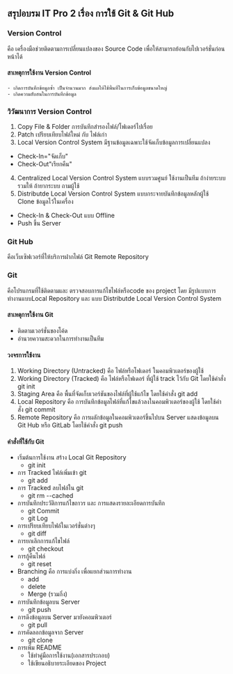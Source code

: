 ## สรุปอบรม IT Pro 2 เรื่อง การใช้ Git & Git Hub

### Version Control

คือ เครื่องมือช่วยติดตามการเปลี่ยนแปลงของ Source Code เพื่อให้สามารถย้อนกับไปเวอร์ชั่นก่อนหน้าได้

#### สาเหตุการใช้งาน Version Control

    - เกิดการบันทึกข้อมูลซ้ำ เป็นจำนวนมาก ส่งผลให้ใช้พื้นที่ในการเก็บข้อมูลขนาดใหญ่
    - เกิดความสับสนในการบันทึกข้อมูล

### วิวัฒนาการ Version Control

1. Copy File & Folder การบันทึกสำรองไฟล์/โฟเดอร์ไปเรื่อย
2. Patch เปรียบเทียบไฟล์ใหม่ กับ ไฟล์เก่า
3. Local Version Control System มีฐานข้อมูลเฉพาะใช้จัดเก็บข้อมูลการเปลี่ยนแปลง

- Check-In="จัดเก็บ"
- Check-Out"เรียกคืน"

4. Centralized Local Version Control System แบบรวมศูนย์ ใช้งานเป็นทีม ถ้าง่ายระบบ รวมให้ ถ้ายากระบบ ถามผู้ใช้
5. Distributde Local Version Control System แบบกระจายบันทึกข้อมูลหลักผู้ใช้ Clone ข้อมูลไว้ในเครื่อง

- Check-In & Check-Out แบบ Offline
- Push ขึ้น Server

### Git Hub

คือเว็บเซิฟเวอร์ที่ให้บริการฝากไฟล์ Git Remote Repository

### Git

คือโปรแกรมที่ใช้ติดตามและ ตรวจสอบการแก้ไขไฟล์หรือcode ของ project โดย มีรูปแบบการทำงานแบบLocal Repository และ แบบ Distributde Local Version Control System

#### สาเหตุการใช้งาน Git

- ติดตามเวอร์ชั่นของโค้ด
- อำนวยความสะดวกในการทำงานเป็นทีม

#### วงจรการใช้งาน

1. Working Directory (Untracked) คือ ไฟล์หรือโฟเดอร์ ในคอมพิวเตอร์ของผู้ใช้
1. Working Directory (Tracked) คือ ไฟล์หรือโฟเดอร์ ที่ผู้ใช้ track ไว้กับ Git โดยใช้คำสั่ง git init
1. Staging Area คือ พื้นที่จัดเก็บเวอร์ชันของไฟล์ที่ผู้ใช้แก้ไข โดยใช้คำสั่ง git add
1. Local Repository คือ การบันทึกข้อมูลไฟล์ที่แก้ไขแล้วลงในคอมพิวเตอร์ของผู้ใช้ โดยใช้คำสั่ง git commit
1. Remote Repository คือ การผลักข้อมูลในคอมพิวเตอร์ขึ้นไปบน Server แสดงข้อมูลบน Git Hub หรือ GitLab โดยใช้คำสั่ง git push

#### คำสั่งที่ใช้กับ Git

- เริ่มต้นการใช้งาน สร้าง Local Git Repository
  - git init
- การ Tracked ไฟล์เพิ่มเข้า git
  - git add
- การ Tracked ลบไฟล์ใน git
  - git rm --cached
- การบันทึกประวัติการแก้ไขถาวร และ การแสดงรายละเอียดการบันทึก
  - git Commit
  - git Log
- การเปรียบเทียบไฟล์ในเวอร์ชั่นต่างๆ
  - git diff
- การยกเลิกการแก้ไขไฟล์
  - git checkout
- การกู้คืนไฟล์
  - git reset
- Branching คือ การแบ่งกิ่ง เพื่อแยกส่วนการทำงาน
  - add
  - delete
  - Merge (รวมกิ่ง)
- การบันทึกข้อมูลบน Server
  - git push
- การดึงข้อมูลบน Server มายังคอมพิวเตอร์
  - git pull
- การคัดลอกข้อมูลจาก Server
  - git clone
- การเพิ่ม README
  - ใช้ทำคู่มือการใช้งาน(เอกสารประกอบ)
  - ใช้เขียนอธิบายระเอียดของ Project
